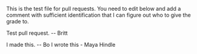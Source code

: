 This is the test file for pull requests. You need to edit below and add a comment with sufficient identification that I can figure out who to give the grade to. 

Test pull request. -- Britt

I made this. -- Bo
I wrote this - Maya Hindle